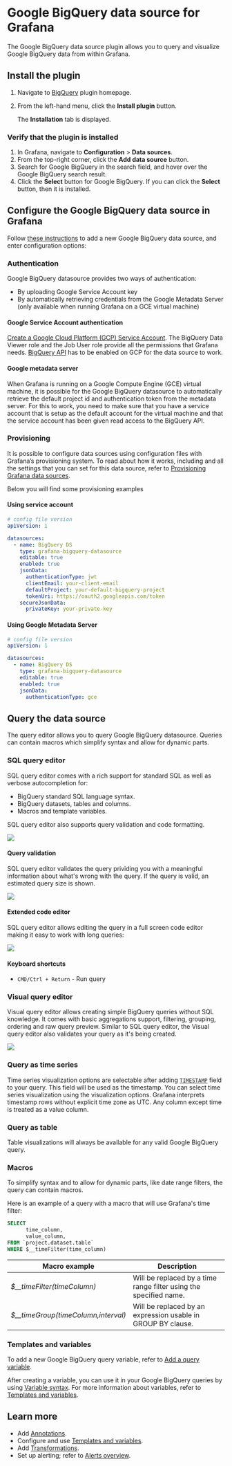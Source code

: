 # Google BigQuery data source for Grafana

The Google BigQuery data source plugin allows you to query and visualize Google BigQuery data from within Grafana.

## Install the plugin

1. Navigate to [BigQuery](https://grafana.com/grafana/plugins/grafana-bigquery-datasource/) plugin homepage.
2. From the left-hand menu, click the **Install plugin** button.

   The **Installation** tab is displayed.

### Verify that the plugin is installed

1. In Grafana, navigate to **Configuration** > **Data sources**.
2. From the top-right corner, click the **Add data source** button.
3. Search for Google BigQuery in the search field, and hover over the Google BigQuery search result.
4. Click the **Select** button for Google BigQuery. If you can click the **Select** button, then it is installed.

## Configure the Google BigQuery data source in Grafana

Follow [these instructions](https://grafana.com/docs/grafana/latest/datasources/add-a-data-source/) to add a new Google BigQuery data source, and enter configuration options:

### Authentication

Google BigQuery datasource provides two ways of authentication:

- By uploading Google Service Account key
- By automatically retrieving credentials from the Google Metadata Server (only available when running Grafana on a GCE virtual machine)

#### Google Service Account authentication

[Create a Google Cloud Platform (GCP) Service Account](https://cloud.google.com/iam/docs/creating-managing-service-accounts). The BigQuery Data Viewer role and the Job User role provide all the permissions that Grafana needs. [BigQuery API](https://console.cloud.google.com/apis/library/bigquery.googleapis.com) has to be enabled on GCP for the data source to work.

#### Google metadata server

When Grafana is running on a Google Compute Engine (GCE) virtual machine, it is possible for the Google BigQuery datasource to automatically retrieve the default project id and authentication token from the metadata server. For this to work, you need to make sure that you have a service account that is setup as the default account for the virtual machine and that the service account has been given read access to the BigQuery API.

### Provisioning

It is possible to configure data sources using configuration files with Grafana’s provisioning system. To read about how it works, including and all the settings that you can set for this data source, refer to [Provisioning Grafana data sources](https://grafana.com/docs/grafana/latest/administration/provisioning/#data-sources).

Below you will find some provisioning examples

#### Using service account

```yaml
# config file version
apiVersion: 1

datasources:
  - name: BigQuery DS
    type: grafana-bigquery-datasource
    editable: true
    enabled: true
    jsonData:
      authenticationType: jwt
      clientEmail: your-client-email
      defaultProject: your-default-bigquery-project
      tokenUri: https://oauth2.googleapis.com/token
    secureJsonData:
      privateKey: your-private-key
```

#### Using Google Metadata Server

```yaml
# config file version
apiVersion: 1

datasources:
  - name: BigQuery DS
    type: grafana-bigquery-datasource
    editable: true
    enabled: true
    jsonData:
      authenticationType: gce
```

## Query the data source

The query editor allows you to query Google BigQuery datasource. Queries can contain macros which simplify syntax and allow for dynamic parts.

### SQL query editor

SQL query editor comes with a rich support for standard SQL as well as verbose autocompletion for:

- BigQuery standard SQL language syntax.
- BigQuery datasets, tables and columns.
- Macros and template variables.

SQL query editor also supports query validation and code formatting.

<img src="https://raw.githubusercontent.com/grafana/google-bigquery-datasource/main/docs/BQCodeEditor.png" />

#### Query validation

SQL query editor validates the query prividing you with a meaningful information about what's wrong with the query. If the query is valid, an estimated query size is shown.

<img src="https://raw.githubusercontent.com/grafana/google-bigquery-datasource/main/docs/BQCodeEditorValidation.gif" />

#### Extended code editor

SQL query editor allows editing the query in a full screen code editor making it easy to work with long queries:

<img src="https://raw.githubusercontent.com/grafana/google-bigquery-datasource/main/docs/BQCodeEditorFS.gif" />

#### Keyboard shortcuts

- `CMD/Ctrl + Return` - Run query

### Visual query editor

Visual query editor allows creating simple BigQuery queries without SQL knowledge. It comes with basic aggregations support, filtering, grouping, ordering and raw query preview. Similar to SQL query editor, the Visual query editor also validates your query as it's being created.

<img src="https://raw.githubusercontent.com/grafana/google-bigquery-datasource/main/docs/BQVqb.gif" />

### Query as time series

Time series visualization options are selectable after adding [`TIMESTAMP`](https://cloud.google.com/bigquery/docs/reference/standard-sql/data-types#timestamp_type) field to your query. This field will be used as the timestamp. You can select time series visualization using the visualization options. Grafana interprets timestamp rows without explicit time zone as UTC. Any column except time is treated as a value column.

### Query as table

Table visualizations will always be available for any valid Google BigQuery query.

### Macros

To simplify syntax and to allow for dynamic parts, like date range filters, the query can contain macros.

Here is an example of a query with a macro that will use Grafana's time filter:

```sql
SELECT
      time_column,
      value_column,
FROM `project.dataset.table`
WHERE $__timeFilter(time_column)
```

| Macro example                         | Description                                                       |
| ------------------------------------- | ----------------------------------------------------------------- |
| _$\_\_timeFilter(timeColumn)_         | Will be replaced by a time range filter using the specified name. |
| _$\_\_timeGroup(timeColumn,interval)_ | Will be replaced by an expression usable in GROUP BY clause.      |

### Templates and variables

To add a new Google BigQuery query variable, refer to [Add a query variable](https://grafana.com/docs/grafana/latest/variables/variable-types/add-query-variable/).

After creating a variable, you can use it in your Google BigQuery queries by using [Variable syntax](https://grafana.com/docs/grafana/latest/variables/syntax/). For more information about variables, refer to [Templates and variables](https://grafana.com/docs/grafana/latest/variables/).

## Learn more

- Add [Annotations](https://grafana.com/docs/grafana/latest/dashboards/annotations/).
- Configure and use [Templates and variables](https://grafana.com/docs/grafana/latest/variables/).
- Add [Transformations](https://grafana.com/docs/grafana/latest/panels/transformations/).
- Set up alerting; refer to [Alerts overview](https://grafana.com/docs/grafana/latest/alerting/).

